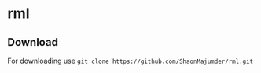 # rml 
## Download 
For downloading use 
       `git clone https://github.com/ShaonMajumder/rml.git` 
